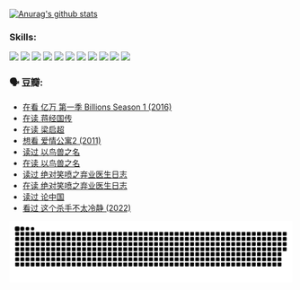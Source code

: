 
[![Anurag's github stats](https://github-readme-stats.vercel.app/api?username=w940853815)](https://github.com/anuraghazra/github-readme-stats)

### Skills:

<code><img height="32" src="https://cdn.jsdelivr.net/npm/simple-icons@v5/icons/python.svg"></code>
<code><img height="32" src="https://cdn.jsdelivr.net/npm/simple-icons@v5/icons/javascript.svg"></code>
<code><img height="32" src="https://cdn.jsdelivr.net/npm/simple-icons@v5/icons/django.svg"></code>
<code><img height="32" src="https://cdn.jsdelivr.net/npm/simple-icons@v5/icons/flask.svg"></code>
<code><img height="32" src="https://cdn.jsdelivr.net/npm/simple-icons@v5/icons/vuetify.svg"></code>
<code><img height="32" src="https://cdn.jsdelivr.net/npm/simple-icons@v5/icons/git.svg"></code>
<code><img height="32" src="https://cdn.jsdelivr.net/npm/simple-icons@v5/icons/docker.svg"></code>
<code><img height="32" src="https://cdn.jsdelivr.net/npm/simple-icons@v5/icons/postgresql.svg"></code>
<code><img height="32" src="https://cdn.jsdelivr.net/npm/simple-icons@v5/icons/elasticsearch.svg"></code>
<code><img height="32" src="https://cdn.jsdelivr.net/npm/simple-icons@v5/icons/macos.svg"></code>
<code><img height="32" src="https://cdn.jsdelivr.net/npm/simple-icons@v5/icons/linux.svg"></code>

### 🗣 豆瓣:

<!-- DOUBAN-ACTIVITIES:START -->
- [在看 亿万 第一季 Billions Season 1‎ (2016)](https://www.douban.com/people/136069238/status/3878098700/?_i=53700863)
- [在读 蒋经国传](https://www.douban.com/people/136069238/status/3877458956/?_i=53700863)
- [在读 梁启超](https://www.douban.com/people/136069238/status/3876806133/?_i=53700863)
- [想看 爱情公寓2‎ (2011)](https://www.douban.com/people/136069238/status/3876682115/?_i=53700863)
- [读过 以鸟兽之名](https://www.douban.com/people/136069238/status/3876369302/?_i=53700863)
- [在读 以鸟兽之名](https://www.douban.com/people/136069238/status/3869094471/?_i=53700863)
- [读过 绝对笑喷之弃业医生日志](https://www.douban.com/people/136069238/status/3869093225/?_i=53700863)
- [在读 绝对笑喷之弃业医生日志](https://www.douban.com/people/136069238/status/3862106751/?_i=53700863)
- [读过 论中国](https://www.douban.com/people/136069238/status/3862105795/?_i=53700863)
- [看过 这个杀手不太冷静‎ (2022)](https://www.douban.com/people/136069238/status/3856458693/?_i=53700863)
<!-- DOUBAN-ACTIVITIES:END -->


![Snake animation](https://raw.githubusercontent.com/w940853815/w940853815/output/github-contribution-grid-snake.svg)

<!--
**w940853815/w940853815** is a ✨ _special_ ✨ repository because its `README.md` (this file) appears on your GitHub profile.

Here are some ideas to get you started:

- 🔭 I’m currently working on ...
- 🌱 I’m currently learning ...
- 👯 I’m looking to collaborate on ...
- 🤔 I’m looking for help with ...
- 💬 Ask me about ...
- 📫 How to reach me: ...
- 😄 Pronouns: ...
- ⚡ Fun fact: ...
-->
